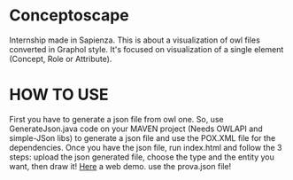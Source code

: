 # Conceptoscape
Internship made in Sapienza. This is about a visualization of owl files converted in Graphol style.
It's focused on visualization of a single element (Concept, Role or Attribute).


# HOW TO USE
First you have to generate a json file from owl one. So, use GenerateJson.java code on your MAVEN project (Needs OWLAPI and simple-JSon libs) to generate a json file and use the POX.XML file for the dependencies.
Once you have the json file, run index.html and follow the 3 steps: upload the json generated file, choose the type and the entity you want, then draw it!
[Here](https://1655653.github.io/) a web demo. use the prova.json file!
